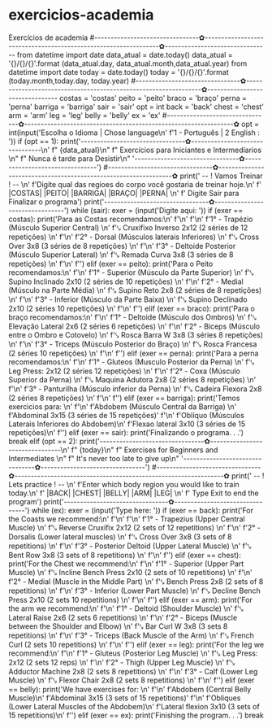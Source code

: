 # exercicios-academia
Exercícios de academia 
#--------------------------------✿----------------------------------------------------------------✿--------------------------------
from datetime import date
data_atual = date.today()
data_atual = '{}/{}/{}'.format (data_atual.day, data_atual.month,data_atual.year)
from datetime import date
today = date.today()
today = '{}/{}/{}'.format (today.month,today.day, today.year)
#--------------------------------✿----------------------------------------------------------------✿--------------------------------
costas = 'costas'
peito = 'peito'
braco = 'braço'
perna = 'perna'
barriga = 'barriga'
sair = 'sair'
opt = int
back = 'back'
chest = 'chest'
arm = 'arm'
leg = 'leg'
belly = 'belly'
ex = 'ex'
#--------------------------------✿----------------------------------------------------------------✿
opt = int(input('Escolha o Idioma | Chose language\n' 
             f'1 - Português | 2 English : '))
if (opt == 1):
    print('--------------------------------✿--------------------------------\n'
      f"                         {data_atual}\n"
      f"           Exercícios para Iniciantes e Intermedíarios \n"
      f"                  Nunca é tarde para Desistir\n"
      '--------------------------------✿--------------------------------')
#--------------------------------✿----------------------------------------------------------------✿
    print('                     -- ! Vamos Treinar ! -- \n'
      f'Digite qual das regioes do corpo você gostaria de treinar hoje.\n'
      f'          |COSTAS| |PEITO| |BARRIGA| |BRAÇO| |PERNA| \n'
      f'             Digite Sair para Finalizar o programa')
    print('--------------------------------✿--------------------------------')
    while (sair):
        exer = (input('Digite aqui: '))
        if (exer == costas):
            print('Para as Costas recomendamos:\n'
            f'\n'
            f'\n'
            f'1° - Trapézio (Músculo Superior Central) \n'
            f'⤥ Cruxifixo Inverso 2x12 (2 séries de 12 repetições) \n'
            f'\n'
            f'2° - Dorsal (Músculos laterais Inferiores) \n'
            f'⤥ Cross Over 3x8 (3 séries de 8 repetições) \n'
            f'\n'
            f'3° - Deltoide Posterior (Músculo Superior Lateral)  \n'
            f'⤥ Remada Curva 3x8 (3 séries de 8 repetições) \n'
            f'\n'
            f'')
        elif (exer == peito):
            print('Para o Peito recomendamos:\n'
            f'\n'
            f'1° - Superior (Músculo da Parte Superior) \n'
            f'⤥ Supino Inclinado 2x10 (2 séries de 10 repetições) \n'
            f'\n'
            f'2° - Medial (Músculo na Parte Média) \n'
            f'⤥ Supino Reto 2x8 (2 séries de 8 repetições) \n'
            f'\n'
            f'3° - Inferior (Músculo da Parte Baixa)  \n'
            f'⤥ Supino Declinado 2x10 (2 séries 10 repetições) \n'
            f'\n'
            f'')
        elif (exer == braco):
            print('Para o braço recomendamos:\n'
            f'\n'
            f'1° - Deltoide (Músculo dos Ombros) \n'
            f'⤥ Elevação Lateral 2x6 (2 séries 6 repetições) \n'
            f'\n'
            f'2° - Biceps (Músculo entre o Ombro e Cotovelo) \n'
            f'⤥ Rosca Barra W 3x8 (3 séries 8 repetições) \n'
            f'\n'
            f'3° - Triceps (Músculo Posterior do Braço)  \n'
            f'⤥ Rosca Francesa (2 séries 10 repetições) \n'
            f'\n'
            f'')
        elif (exer == perna):
            print('Para a perna recomendamos:\n'
            f'\n'
            f'1° - Gluteos (Musculo Posterior da Perna) \n'
            f'⤥ Leg Press: 2x12 (2 séries 12 repetições) \n'
            f'\n'
            f'2° - Coxa (Músculo Superior da Perna) \n'
            f'⤥ Maquina Adutora 2x8 (2 séries 8 repetições) \n'
            f'\n'
            f'3° - Panturilha (Músculo inferior da Perna)  \n'
            f'⤥ Cadeira Flexora 2x8 (2 séries 8 repetições) \n'
            f'\n'
            f'')
        elif (exer == barriga):
            print('Temos exercicios para: \n'
            f'\n'
            f'Abdobem (Músculo Central da Barriga) \n'
            f'Abdominal 3x15 (3 séries de 15 repetições)'
            f'\n'
            f'Oblíquo (Músculos Laterais Inferiores do Abdobem)\n'
            f'Flexao lateral 3x10 (3 séries de 15 repetições)\n'
            f'')
        elif (exer == sair):
            print('Finalizando o programa. . .')
            break
elif (opt == 2):
    print('--------------------------------✿--------------------------------\n'
      f"                         {today}\n"
      f"           Exercises for Beginners and Intermediates \n"
      f"                  It's never too late to give up\n"
      '--------------------------------✿--------------------------------')
#--------------------------------✿----------------------------------------------------------------✿
    print('                     -- ! Lets practice ! -- \n'
      f'Enter which body region you would like to train today.\n'
      f'          |BACK| |CHEST| |BELLY| |ARM| |LEG| \n'
      f'            Type Exit to end the program')
    print('--------------------------------✿--------------------------------')
    while (ex):
        exer = (input('Type here: '))
        if (exer == back):
            print('For the Coasts we recommend:\n'
          f'\n'
          f'\n'
          f'1° - Trapezius (Upper Central Muscle) \n'
          f'⤥ Reverse Cruxifix 2x12 (2 sets of 12 repetitions) \n'
          f'\n'
          f'2° - Dorsalis (Lower lateral muscles) \n'
          f'⤥ Cross Over 3x8 (3 sets of 8 repetitions) \n'
          f'\n'
          f'3° - Posterior Deltoid (Upper Lateral Muscle) \n'
          f'⤥ Bent Row 3x8 (3 sets of 8 repetitions) \n'
          f'\n'
          f'')
        elif (exer == chest):
            print('For the Chest we recommend:\n'
          f'\n'
          f'1° - Superior (Upper Part Muscle) \n'
          f'⤥ Incline Bench Press 2x10 (2 sets of 10 repetitions) \n'
          f'\n'
          f'2° - Medial (Muscle in the Middle Part) \n'
          f'⤥ Bench Press 2x8 (2 sets of 8 repetitions) \n'
          f'\n'
          f'3° - Inferior (Lower Part Muscle) \n'
          f'⤥ Decline Bench Press 2x10 (2 sets 10 repetitions) \n'
          f'\n'
          f'')
        elif (exer == arm):
            print('For the arm we recommend:\n'
          f'\n'
          f'1° - Deltoid (Shoulder Muscle) \n'
          f'⤥ Lateral Raise 2x6 (2 sets 6 repetitions) \n'
          f'\n'
          f'2° - Biceps (Muscle between the Shoulder and Elbow) \n'
          f'⤥ Bar Curl W 3x8 (3 sets 8 repetitions) \n'
          f'\n'
          f'3° - Triceps (Back Muscle of the Arm) \n'
          f'⤥ French Curl (2 sets 10 repetitions) \n'
          f'\n'
          f'')
        elif (exer == leg):
            print('For the leg we recommend:\n'
          f'\n'
          f'1° - Gluteus (Posterior Leg Muscle) \n'
          f'⤥ Leg Press: 2x12 (2 sets 12 reps) \n'
          f'\n'
          f'2° - Thigh (Upper Leg Muscle) \n'
          f'⤥ Adductor Machine 2x8 (2 sets 8 repetitions) \n'
          f'\n'
          f'3° - Calf (Lower Leg Muscle) \n'
          f'⤥ Flexor Chair 2x8 (2 sets 8 repetitions) \n'
          f'\n'
          f'')
        elif (exer == belly):
            print('We have exercises for: \n'
          f'\n'
          f'Abdobem (Central Belly Muscle)\n'
          f'Abdominal 3x15 (3 sets of 15 repetitions)'
          f'\n'
          f'Obliques (Lower Lateral Muscles of the Abdobem)\n'
          f'Lateral flexion 3x10 (3 sets of 15 repetitions)\n'
          f'')
        elif (exer == ex):
            print('Finishing the program. . .')
            break
